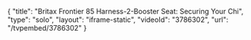 {
    "title": "Britax Frontier 85 Harness-2-Booster Seat: Securing Your Chi",
    "type": "solo",
    "layout": "iframe-static",
    "videoId": "3786302",
    "url": "\/tvpembed\/3786302"
}